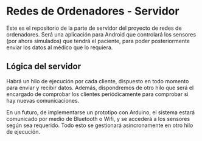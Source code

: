 # Redes de Ordenadores - Servidor #

Este es el repositorio de la parte de servidor del proyecto de redes de ordenadores. Será una aplicación para Android que controlará los sensores (por ahora simulados) que tendrá el paciente, para poder posteriormente enviar los datos al médico que lo requiera.

## Lógica del servidor ##

Habrá un hilo de ejecución por cada cliente, dispuesto en todo momento para enviar y recibir datos. Además, dispondremos de otro hilo que será el encargado de comprobar los clientes periódicamente para comprobar si hay nuevas comunicaciones.

En un futuro, de implementarse un prototipo con Arduino, el sistema estará comunicado por medio de Bluetooth o Wifi, y se accederá a los sensores según sea requerido. Todo esto se gestionará asíncronamente en otro hilo de ejecución.